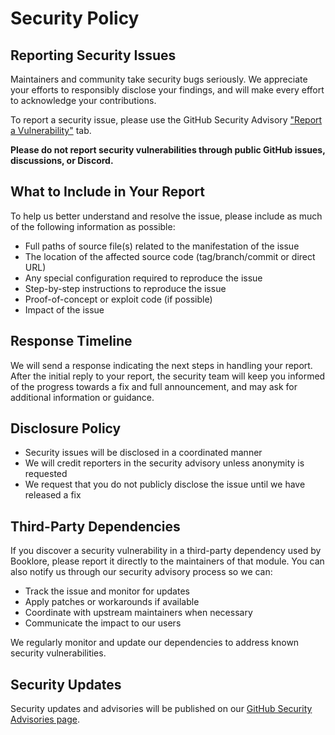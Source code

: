 # Security Policy

## Reporting Security Issues

Maintainers and community take security bugs seriously. We appreciate your efforts to responsibly disclose your findings, and will make every effort to acknowledge your contributions.

To report a security issue, please use the GitHub Security Advisory ["Report a Vulnerability"](../../security/advisories/new) tab.

**Please do not report security vulnerabilities through public GitHub issues, discussions, or Discord.**

## What to Include in Your Report

To help us better understand and resolve the issue, please include as much of the following information as possible:

- Full paths of source file(s) related to the manifestation of the issue
- The location of the affected source code (tag/branch/commit or direct URL)
- Any special configuration required to reproduce the issue
- Step-by-step instructions to reproduce the issue
- Proof-of-concept or exploit code (if possible)
- Impact of the issue

## Response Timeline

We will send a response indicating the next steps in handling your report. After the initial reply to your report, the security team will keep you informed of the progress towards a fix and full announcement, and may ask for additional information or guidance.

## Disclosure Policy

- Security issues will be disclosed in a coordinated manner
- We will credit reporters in the security advisory unless anonymity is requested
- We request that you do not publicly disclose the issue until we have released a fix

## Third-Party Dependencies

If you discover a security vulnerability in a third-party dependency used by Booklore, please report it directly to the maintainers of that module. You can also notify us through our security advisory process so we can:

- Track the issue and monitor for updates
- Apply patches or workarounds if available
- Coordinate with upstream maintainers when necessary
- Communicate the impact to our users

We regularly monitor and update our dependencies to address known security vulnerabilities.

## Security Updates

Security updates and advisories will be published on our [GitHub Security Advisories page](../../security/advisories).